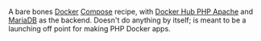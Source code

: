 A bare bones [Docker](https://docker.io) [Compose](https://docs.docker.com/compose/) recipe, with [Docker Hub PHP Apache](https://hub.docker.com/_/php) and [MariaDB](https://mariadb.org) as the backend. Doesn't do anything by itself; is meant to be a launching off point for making PHP Docker apps.
 

